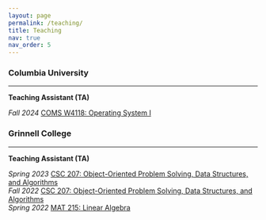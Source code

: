```yaml
---
layout: page
permalink: /teaching/
title: Teaching
nav: true
nav_order: 5
---
```


### Columbia University
---
**Teaching Assistant (TA)**

_Fall 2024_ [COMS W4118: Operating System I](https://www.cs.columbia.edu/~nieh/teaching/w4118/)


### Grinnell College
---
**Teaching Assistant (TA)**

_Spring 2023_ [CSC 207: Object-Oriented Problem Solving, Data Structures, and Algorithms](https://eliott-fernanda.cs.grinnell.edu/home/207_java/)  
_Fall 2022_ [CSC 207: Object-Oriented Problem Solving, Data Structures, and Algorithms](https://jimenezp.cs.grinnell.edu/Courses/CSC207/2022Fa/syllabus/)  
_Spring 2022_ [MAT 215: Linear Algebra]()

